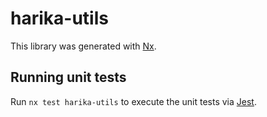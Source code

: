 # harika-utils

This library was generated with [Nx](https://nx.dev).

## Running unit tests

Run `nx test harika-utils` to execute the unit tests via [Jest](https://jestjs.io).
